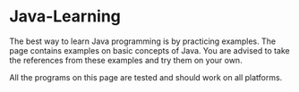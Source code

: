 # Java-Learning

The best way to learn Java programming is by practicing examples. The page contains examples on basic concepts of Java. You are advised to take the references from these examples and try them on your own.


All the programs on this page are tested and should work on all platforms.
